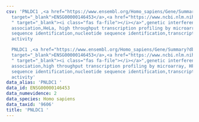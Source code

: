 ```yaml
---
csv: 'PNLDC1 ,<a href="https://www.ensembl.org/Homo_sapiens/Gene/Summary?db=core;g=ENSG00000146453"
  target="_blank">ENSG00000146453</a>,<a href="https://www.ncbi.nlm.nih.gov/pubmed/28369544
  " target="_blank"><i class="fas fa-file"></i></a>",genetic interference,functional
  association,HeLa, high throughput transcription profiling by microarray,nucleotide
  sequence identification,nucleotide sequence identification,transcriptional regulation,up-regulates
  activity

  PNLDC1 ,<a href="https://www.ensembl.org/Homo_sapiens/Gene/Summary?db=core;g=ENSG00000146453"
  target="_blank">ENSG00000146453</a>,<a href="https://www.ncbi.nlm.nih.gov/pubmed/28369544
  " target="_blank"><i class="fas fa-file"></i></a>",genetic interference,functional
  association,high throughput transcription profiling by microarray, HF73 cells,nucleotide
  sequence identification,nucleotide sequence identification,transcriptional regulation,up-regulates
  activity'
data_alias: 'PNLDC1 '
data_id: ENSG00000146453
data_numevidence: 2
data_species: Homo sapiens
data_taxid: '9606'
title: 'PNLDC1 '
---
```

